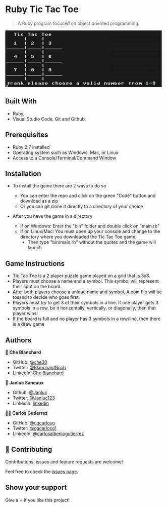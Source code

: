 # Ruby Tic Tac Toe

> A Ruby program focused on object oriented programming. 

![screenshot](app_screenshot.png)
## Built With

- Ruby,
- Visual Studio Code, Git and Github.

## Prerequisites
- Ruby 2.7 installed
- Operating system such as Windows, Mac, or Linux
- Access to a Console/Terminal/Command Window

## Installation
- To install the game there are 2 ways to do so
  - You can enter the repo and click on the green "Code" button and download as a zip
  - Or you can git clone it directly to a directory of your choice

- After you have the game in a directory
  - If on Windows: Enter the "bin" folder and double click on "main.rb"
  - If on Linux/Mac: You must open up your console and change to the directory where you downloaded the Tic Tac Toe game.
    - Then type "bin/main.rb" without the quotes and the game will launch

## Game Instructions

- Tic Tac Toe is a 2 player puzzle game played on a grid that is 3x3.
- Players must choose a name and a symbol. This symbol will represent their spot on the board.
- After both players choose a unique name and symbol, A coin flip will be tossed to decide who goes first.
- Players must try to get 3 of their symbols in a line. If one player gets 3 symbols in a row, be it horizontally, vertically, or diagonally, then that player wins!
- If the board is full and no player has 3 symbols in a row/line, then there is a draw game

## Authors

👤 **Che Blanchard**

- GitHub: [@che30](https://github.com/che30)
- Twitter: [@BlanchardNsoh](https://twitter.com/che55085128 )
- LinkedIn: [Che Blanchard](https://www.linkedin.com/in/che-nsoh-9455271b0/)

👤 **Janluc Saneaux**

- Github: [@Janluc](https://github.com/Janluc)   
- Twitter: [@Janluc123](https://twitter.com/Janluc123)
- Linkedin: [linkedin](https://www.linkedin.com/in/janluc-saneaux-91707a1b4/) 

👨‍💻 **Carlos Gutierrez**

- GitHub: [@cgcarlosg](https://github.com/cgcarlosg)
- Twitter: [@cgcarlosg1](https://twitter.com/cgcarlosg1)
- LinkedIn: [@carlosalbeniogutierrez](https://linkedin.com/in/carlosalbeniogutierrez)

## 🤝 Contributing

Contributions, issues and feature requests are welcome!

Feel free to check the [issues page](issues/).

## Show your support

Give a ⭐️ if you like this project!
